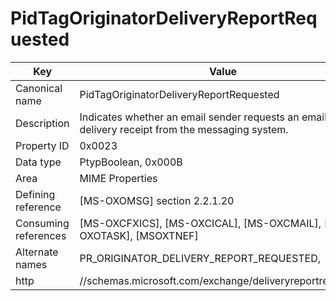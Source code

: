# PidTagOriginatorDeliveryReportRequested

| Key | Value |
|---|---|
| Canonical name | PidTagOriginatorDeliveryReportRequested |
| Description | Indicates whether an email sender requests an email delivery receipt from the messaging system. |
| Property ID | 0x0023 |
| Data type | PtypBoolean, 0x000B |
| Area | MIME Properties |
| Defining reference | [MS-OXOMSG] section 2.2.1.20 |
| Consuming references | [MS-OXCFXICS], [MS-OXCICAL], [MS-OXCMAIL], [MS-OXOTASK], [MSOXTNEF] |
| Alternate names | PR_ORIGINATOR_DELIVERY_REPORT_REQUESTED, |
| http | //schemas.microsoft.com/exchange/deliveryreportrequested |
